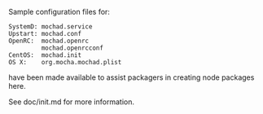 Sample configuration files for:
```
SystemD: mochad.service
Upstart: mochad.conf
OpenRC:  mochad.openrc
         mochad.openrcconf
CentOS:  mochad.init
OS X:    org.mocha.mochad.plist
```
have been made available to assist packagers in creating node packages here.

See doc/init.md for more information.
